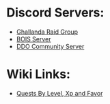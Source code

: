 # Discord Servers: 
- [Ghallanda Raid Group](https://discord.gg/6GWFaPQwx2)
- [BOIS Server](https://discord.gg/bois) 
- [DDO Community Server](https://discord.gg/ddo)


# Wiki Links:
- [Quests By Level, Xp and Favor](https://ddowiki.com/page/Quests_by_level_and_XP)
